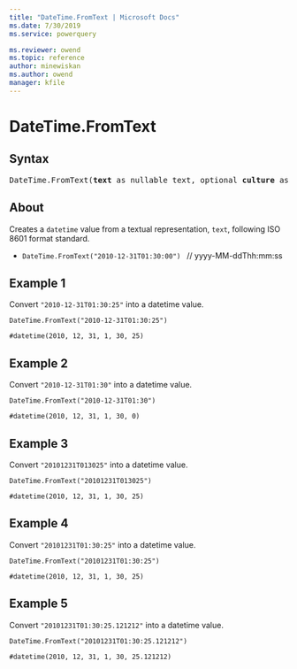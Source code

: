 ```yaml
---
title: "DateTime.FromText | Microsoft Docs"
ms.date: 7/30/2019
ms.service: powerquery

ms.reviewer: owend
ms.topic: reference
author: minewiskan
ms.author: owend
manager: kfile
---
```

# DateTime.FromText

## Syntax

<pre>
DateTime.FromText(<b>text</b> as nullable text, optional <b>culture</b> as nullable text) as nullable datetime
</pre>
  
## About  
Creates a `datetime` value from a textual representation, `text`, following ISO 8601 format standard. <ul> <li> <code>DateTime.FromText("2010-12-31T01:30:00") </code> // yyyy-MM-ddThh:mm:ss </li> </ul>

## Example 1
Convert `"2010-12-31T01:30:25"` into a datetime value.

```powerquery-m
DateTime.FromText("2010-12-31T01:30:25")
```

```powerquery-m
#datetime(2010, 12, 31, 1, 30, 25)
```

## Example 2
Convert `"2010-12-31T01:30"` into a datetime value.

```powerquery-m
DateTime.FromText("2010-12-31T01:30")
```

```powerquery-m
#datetime(2010, 12, 31, 1, 30, 0)
```

## Example 3
Convert `"20101231T013025"` into a datetime value.

```powerquery-m
DateTime.FromText("20101231T013025")
```

```powerquery-m
#datetime(2010, 12, 31, 1, 30, 25)
```

## Example 4
Convert `"20101231T01:30:25"` into a datetime value.

```powerquery-m
DateTime.FromText("20101231T01:30:25")
```

```powerquery-m
#datetime(2010, 12, 31, 1, 30, 25)
```

## Example 5
Convert `"20101231T01:30:25.121212"` into a datetime value.

```powerquery-m
DateTime.FromText("20101231T01:30:25.121212")
```

```powerquery-m
#datetime(2010, 12, 31, 1, 30, 25.121212)
```


